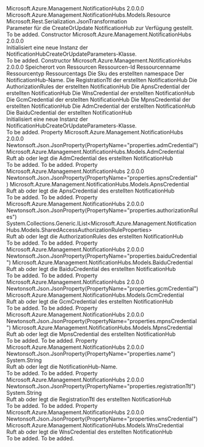 <Type Name="NotificationHubCreateOrUpdateParameters" FullName="Microsoft.Azure.Management.NotificationHubs.Models.NotificationHubCreateOrUpdateParameters">
  <TypeSignature Language="C#" Value="public class NotificationHubCreateOrUpdateParameters : Microsoft.Azure.Management.NotificationHubs.Models.Resource" />
  <TypeSignature Language="ILAsm" Value=".class public auto ansi beforefieldinit NotificationHubCreateOrUpdateParameters extends Microsoft.Azure.Management.NotificationHubs.Models.Resource" />
  <TypeSignature Language="DocId" Value="T:Microsoft.Azure.Management.NotificationHubs.Models.NotificationHubCreateOrUpdateParameters" />
  <TypeSignature Language="VB.NET" Value="Public Class NotificationHubCreateOrUpdateParameters&#xA;Inherits Resource" />
  <TypeSignature Language="F#" Value="type NotificationHubCreateOrUpdateParameters = class&#xA;    inherit Resource" />
  <AssemblyInfo>
    <AssemblyName>Microsoft.Azure.Management.NotificationHubs</AssemblyName>
    <AssemblyVersion>2.0.0.0</AssemblyVersion>
  </AssemblyInfo>
  <Base>
    <BaseTypeName>Microsoft.Azure.Management.NotificationHubs.Models.Resource</BaseTypeName>
  </Base>
  <Interfaces />
  <Attributes>
    <Attribute>
      <AttributeName>Microsoft.Rest.Serialization.JsonTransformation</AttributeName>
    </Attribute>
  </Attributes>
  <Docs>
    <summary>
            Parameter für die CreateOrUpdate NotificationHub zur Verfügung gestellt.
            </summary>
    <remarks>To be added.</remarks>
  </Docs>
  <Members>
    <Member MemberName=".ctor">
      <MemberSignature Language="C#" Value="public NotificationHubCreateOrUpdateParameters ();" />
      <MemberSignature Language="ILAsm" Value=".method public hidebysig specialname rtspecialname instance void .ctor() cil managed" />
      <MemberSignature Language="DocId" Value="M:Microsoft.Azure.Management.NotificationHubs.Models.NotificationHubCreateOrUpdateParameters.#ctor" />
      <MemberSignature Language="VB.NET" Value="Public Sub New ()" />
      <MemberType>Constructor</MemberType>
      <AssemblyInfo>
        <AssemblyName>Microsoft.Azure.Management.NotificationHubs</AssemblyName>
        <AssemblyVersion>2.0.0.0</AssemblyVersion>
      </AssemblyInfo>
      <Parameters />
      <Docs>
        <summary>
            Initialisiert eine neue Instanz der NotificationHubCreateOrUpdateParameters-Klasse.
            </summary>
        <remarks>To be added.</remarks>
      </Docs>
    </Member>
    <Member MemberName=".ctor">
      <MemberSignature Language="C#" Value="public NotificationHubCreateOrUpdateParameters (string location, string id = null, string name = null, string type = null, System.Collections.Generic.IDictionary&lt;string,string&gt; tags = null, Microsoft.Azure.Management.NotificationHubs.Models.Sku sku = null, string notificationHubCreateOrUpdateParametersName = null, string registrationTtl = null, System.Collections.Generic.IList&lt;Microsoft.Azure.Management.NotificationHubs.Models.SharedAccessAuthorizationRuleProperties&gt; authorizationRules = null, Microsoft.Azure.Management.NotificationHubs.Models.ApnsCredential apnsCredential = null, Microsoft.Azure.Management.NotificationHubs.Models.WnsCredential wnsCredential = null, Microsoft.Azure.Management.NotificationHubs.Models.GcmCredential gcmCredential = null, Microsoft.Azure.Management.NotificationHubs.Models.MpnsCredential mpnsCredential = null, Microsoft.Azure.Management.NotificationHubs.Models.AdmCredential admCredential = null, Microsoft.Azure.Management.NotificationHubs.Models.BaiduCredential baiduCredential = null);" />
      <MemberSignature Language="ILAsm" Value=".method public hidebysig specialname rtspecialname instance void .ctor(string location, string id, string name, string type, class System.Collections.Generic.IDictionary`2&lt;string, string&gt; tags, class Microsoft.Azure.Management.NotificationHubs.Models.Sku sku, string notificationHubCreateOrUpdateParametersName, string registrationTtl, class System.Collections.Generic.IList`1&lt;class Microsoft.Azure.Management.NotificationHubs.Models.SharedAccessAuthorizationRuleProperties&gt; authorizationRules, class Microsoft.Azure.Management.NotificationHubs.Models.ApnsCredential apnsCredential, class Microsoft.Azure.Management.NotificationHubs.Models.WnsCredential wnsCredential, class Microsoft.Azure.Management.NotificationHubs.Models.GcmCredential gcmCredential, class Microsoft.Azure.Management.NotificationHubs.Models.MpnsCredential mpnsCredential, class Microsoft.Azure.Management.NotificationHubs.Models.AdmCredential admCredential, class Microsoft.Azure.Management.NotificationHubs.Models.BaiduCredential baiduCredential) cil managed" />
      <MemberSignature Language="DocId" Value="M:Microsoft.Azure.Management.NotificationHubs.Models.NotificationHubCreateOrUpdateParameters.#ctor(System.String,System.String,System.String,System.String,System.Collections.Generic.IDictionary{System.String,System.String},Microsoft.Azure.Management.NotificationHubs.Models.Sku,System.String,System.String,System.Collections.Generic.IList{Microsoft.Azure.Management.NotificationHubs.Models.SharedAccessAuthorizationRuleProperties},Microsoft.Azure.Management.NotificationHubs.Models.ApnsCredential,Microsoft.Azure.Management.NotificationHubs.Models.WnsCredential,Microsoft.Azure.Management.NotificationHubs.Models.GcmCredential,Microsoft.Azure.Management.NotificationHubs.Models.MpnsCredential,Microsoft.Azure.Management.NotificationHubs.Models.AdmCredential,Microsoft.Azure.Management.NotificationHubs.Models.BaiduCredential)" />
      <MemberSignature Language="F#" Value="new Microsoft.Azure.Management.NotificationHubs.Models.NotificationHubCreateOrUpdateParameters : string * string * string * string * System.Collections.Generic.IDictionary&lt;string, string&gt; * Microsoft.Azure.Management.NotificationHubs.Models.Sku * string * string * System.Collections.Generic.IList&lt;Microsoft.Azure.Management.NotificationHubs.Models.SharedAccessAuthorizationRuleProperties&gt; * Microsoft.Azure.Management.NotificationHubs.Models.ApnsCredential * Microsoft.Azure.Management.NotificationHubs.Models.WnsCredential * Microsoft.Azure.Management.NotificationHubs.Models.GcmCredential * Microsoft.Azure.Management.NotificationHubs.Models.MpnsCredential * Microsoft.Azure.Management.NotificationHubs.Models.AdmCredential * Microsoft.Azure.Management.NotificationHubs.Models.BaiduCredential -&gt; Microsoft.Azure.Management.NotificationHubs.Models.NotificationHubCreateOrUpdateParameters" Usage="new Microsoft.Azure.Management.NotificationHubs.Models.NotificationHubCreateOrUpdateParameters (location, id, name, type, tags, sku, notificationHubCreateOrUpdateParametersName, registrationTtl, authorizationRules, apnsCredential, wnsCredential, gcmCredential, mpnsCredential, admCredential, baiduCredential)" />
      <MemberType>Constructor</MemberType>
      <AssemblyInfo>
        <AssemblyName>Microsoft.Azure.Management.NotificationHubs</AssemblyName>
        <AssemblyVersion>2.0.0.0</AssemblyVersion>
      </AssemblyInfo>
      <Parameters>
        <Parameter Name="location" Type="System.String" />
        <Parameter Name="id" Type="System.String" />
        <Parameter Name="name" Type="System.String" />
        <Parameter Name="type" Type="System.String" />
        <Parameter Name="tags" Type="System.Collections.Generic.IDictionary&lt;System.String,System.String&gt;" />
        <Parameter Name="sku" Type="Microsoft.Azure.Management.NotificationHubs.Models.Sku" />
        <Parameter Name="notificationHubCreateOrUpdateParametersName" Type="System.String" />
        <Parameter Name="registrationTtl" Type="System.String" />
        <Parameter Name="authorizationRules" Type="System.Collections.Generic.IList&lt;Microsoft.Azure.Management.NotificationHubs.Models.SharedAccessAuthorizationRuleProperties&gt;" />
        <Parameter Name="apnsCredential" Type="Microsoft.Azure.Management.NotificationHubs.Models.ApnsCredential" />
        <Parameter Name="wnsCredential" Type="Microsoft.Azure.Management.NotificationHubs.Models.WnsCredential" />
        <Parameter Name="gcmCredential" Type="Microsoft.Azure.Management.NotificationHubs.Models.GcmCredential" />
        <Parameter Name="mpnsCredential" Type="Microsoft.Azure.Management.NotificationHubs.Models.MpnsCredential" />
        <Parameter Name="admCredential" Type="Microsoft.Azure.Management.NotificationHubs.Models.AdmCredential" />
        <Parameter Name="baiduCredential" Type="Microsoft.Azure.Management.NotificationHubs.Models.BaiduCredential" />
      </Parameters>
      <Docs>
        <param name="location">Speicherort von Ressourcen</param>
        <param name="id">Ressourcen-Id</param>
        <param name="name">Ressourcenname</param>
        <param name="type">Ressourcentyp</param>
        <param name="tags">Ressourcentags</param>
        <param name="sku">Die Sku des erstellten namespace</param>
        <param name="notificationHubCreateOrUpdateParametersName">Der NotificationHub-Name.</param>
        <param name="registrationTtl">Die RegistrationTtl der erstellten NotificationHub</param>
        <param name="authorizationRules">Die AuthorizationRules der erstellten NotificationHub</param>
        <param name="apnsCredential">Die ApnsCredential der erstellten NotificationHub</param>
        <param name="wnsCredential">Die WnsCredential der erstellten NotificationHub</param>
        <param name="gcmCredential">Die GcmCredential der erstellten NotificationHub</param>
        <param name="mpnsCredential">Die MpnsCredential der erstellten NotificationHub</param>
        <param name="admCredential">Die AdmCredential der erstellten NotificationHub</param>
        <param name="baiduCredential">Die BaiduCredential der erstellten NotificationHub</param>
        <summary>
            Initialisiert eine neue Instanz der NotificationHubCreateOrUpdateParameters-Klasse.
            </summary>
        <remarks>To be added.</remarks>
      </Docs>
    </Member>
    <Member MemberName="AdmCredential">
      <MemberSignature Language="C#" Value="public Microsoft.Azure.Management.NotificationHubs.Models.AdmCredential AdmCredential { get; set; }" />
      <MemberSignature Language="ILAsm" Value=".property instance class Microsoft.Azure.Management.NotificationHubs.Models.AdmCredential AdmCredential" />
      <MemberSignature Language="DocId" Value="P:Microsoft.Azure.Management.NotificationHubs.Models.NotificationHubCreateOrUpdateParameters.AdmCredential" />
      <MemberSignature Language="VB.NET" Value="Public Property AdmCredential As AdmCredential" />
      <MemberSignature Language="F#" Value="member this.AdmCredential : Microsoft.Azure.Management.NotificationHubs.Models.AdmCredential with get, set" Usage="Microsoft.Azure.Management.NotificationHubs.Models.NotificationHubCreateOrUpdateParameters.AdmCredential" />
      <MemberType>Property</MemberType>
      <AssemblyInfo>
        <AssemblyName>Microsoft.Azure.Management.NotificationHubs</AssemblyName>
        <AssemblyVersion>2.0.0.0</AssemblyVersion>
      </AssemblyInfo>
      <Attributes>
        <Attribute>
          <AttributeName>Newtonsoft.Json.JsonProperty(PropertyName="properties.admCredential")</AttributeName>
        </Attribute>
      </Attributes>
      <ReturnValue>
        <ReturnType>Microsoft.Azure.Management.NotificationHubs.Models.AdmCredential</ReturnType>
      </ReturnValue>
      <Docs>
        <summary>
            Ruft ab oder legt die AdmCredential des erstellten NotificationHub
            </summary>
        <value>To be added.</value>
        <remarks>To be added.</remarks>
      </Docs>
    </Member>
    <Member MemberName="ApnsCredential">
      <MemberSignature Language="C#" Value="public Microsoft.Azure.Management.NotificationHubs.Models.ApnsCredential ApnsCredential { get; set; }" />
      <MemberSignature Language="ILAsm" Value=".property instance class Microsoft.Azure.Management.NotificationHubs.Models.ApnsCredential ApnsCredential" />
      <MemberSignature Language="DocId" Value="P:Microsoft.Azure.Management.NotificationHubs.Models.NotificationHubCreateOrUpdateParameters.ApnsCredential" />
      <MemberSignature Language="VB.NET" Value="Public Property ApnsCredential As ApnsCredential" />
      <MemberSignature Language="F#" Value="member this.ApnsCredential : Microsoft.Azure.Management.NotificationHubs.Models.ApnsCredential with get, set" Usage="Microsoft.Azure.Management.NotificationHubs.Models.NotificationHubCreateOrUpdateParameters.ApnsCredential" />
      <MemberType>Property</MemberType>
      <AssemblyInfo>
        <AssemblyName>Microsoft.Azure.Management.NotificationHubs</AssemblyName>
        <AssemblyVersion>2.0.0.0</AssemblyVersion>
      </AssemblyInfo>
      <Attributes>
        <Attribute>
          <AttributeName>Newtonsoft.Json.JsonProperty(PropertyName="properties.apnsCredential")</AttributeName>
        </Attribute>
      </Attributes>
      <ReturnValue>
        <ReturnType>Microsoft.Azure.Management.NotificationHubs.Models.ApnsCredential</ReturnType>
      </ReturnValue>
      <Docs>
        <summary>
            Ruft ab oder legt die ApnsCredential des erstellten NotificationHub
            </summary>
        <value>To be added.</value>
        <remarks>To be added.</remarks>
      </Docs>
    </Member>
    <Member MemberName="AuthorizationRules">
      <MemberSignature Language="C#" Value="public System.Collections.Generic.IList&lt;Microsoft.Azure.Management.NotificationHubs.Models.SharedAccessAuthorizationRuleProperties&gt; AuthorizationRules { get; set; }" />
      <MemberSignature Language="ILAsm" Value=".property instance class System.Collections.Generic.IList`1&lt;class Microsoft.Azure.Management.NotificationHubs.Models.SharedAccessAuthorizationRuleProperties&gt; AuthorizationRules" />
      <MemberSignature Language="DocId" Value="P:Microsoft.Azure.Management.NotificationHubs.Models.NotificationHubCreateOrUpdateParameters.AuthorizationRules" />
      <MemberSignature Language="VB.NET" Value="Public Property AuthorizationRules As IList(Of SharedAccessAuthorizationRuleProperties)" />
      <MemberSignature Language="F#" Value="member this.AuthorizationRules : System.Collections.Generic.IList&lt;Microsoft.Azure.Management.NotificationHubs.Models.SharedAccessAuthorizationRuleProperties&gt; with get, set" Usage="Microsoft.Azure.Management.NotificationHubs.Models.NotificationHubCreateOrUpdateParameters.AuthorizationRules" />
      <MemberType>Property</MemberType>
      <AssemblyInfo>
        <AssemblyName>Microsoft.Azure.Management.NotificationHubs</AssemblyName>
        <AssemblyVersion>2.0.0.0</AssemblyVersion>
      </AssemblyInfo>
      <Attributes>
        <Attribute>
          <AttributeName>Newtonsoft.Json.JsonProperty(PropertyName="properties.authorizationRules")</AttributeName>
        </Attribute>
      </Attributes>
      <ReturnValue>
        <ReturnType>System.Collections.Generic.IList&lt;Microsoft.Azure.Management.NotificationHubs.Models.SharedAccessAuthorizationRuleProperties&gt;</ReturnType>
      </ReturnValue>
      <Docs>
        <summary>
            Ruft ab oder legt die AuthorizationRules des erstellten NotificationHub
            </summary>
        <value>To be added.</value>
        <remarks>To be added.</remarks>
      </Docs>
    </Member>
    <Member MemberName="BaiduCredential">
      <MemberSignature Language="C#" Value="public Microsoft.Azure.Management.NotificationHubs.Models.BaiduCredential BaiduCredential { get; set; }" />
      <MemberSignature Language="ILAsm" Value=".property instance class Microsoft.Azure.Management.NotificationHubs.Models.BaiduCredential BaiduCredential" />
      <MemberSignature Language="DocId" Value="P:Microsoft.Azure.Management.NotificationHubs.Models.NotificationHubCreateOrUpdateParameters.BaiduCredential" />
      <MemberSignature Language="VB.NET" Value="Public Property BaiduCredential As BaiduCredential" />
      <MemberSignature Language="F#" Value="member this.BaiduCredential : Microsoft.Azure.Management.NotificationHubs.Models.BaiduCredential with get, set" Usage="Microsoft.Azure.Management.NotificationHubs.Models.NotificationHubCreateOrUpdateParameters.BaiduCredential" />
      <MemberType>Property</MemberType>
      <AssemblyInfo>
        <AssemblyName>Microsoft.Azure.Management.NotificationHubs</AssemblyName>
        <AssemblyVersion>2.0.0.0</AssemblyVersion>
      </AssemblyInfo>
      <Attributes>
        <Attribute>
          <AttributeName>Newtonsoft.Json.JsonProperty(PropertyName="properties.baiduCredential")</AttributeName>
        </Attribute>
      </Attributes>
      <ReturnValue>
        <ReturnType>Microsoft.Azure.Management.NotificationHubs.Models.BaiduCredential</ReturnType>
      </ReturnValue>
      <Docs>
        <summary>
            Ruft ab oder legt die BaiduCredential des erstellten NotificationHub
            </summary>
        <value>To be added.</value>
        <remarks>To be added.</remarks>
      </Docs>
    </Member>
    <Member MemberName="GcmCredential">
      <MemberSignature Language="C#" Value="public Microsoft.Azure.Management.NotificationHubs.Models.GcmCredential GcmCredential { get; set; }" />
      <MemberSignature Language="ILAsm" Value=".property instance class Microsoft.Azure.Management.NotificationHubs.Models.GcmCredential GcmCredential" />
      <MemberSignature Language="DocId" Value="P:Microsoft.Azure.Management.NotificationHubs.Models.NotificationHubCreateOrUpdateParameters.GcmCredential" />
      <MemberSignature Language="VB.NET" Value="Public Property GcmCredential As GcmCredential" />
      <MemberSignature Language="F#" Value="member this.GcmCredential : Microsoft.Azure.Management.NotificationHubs.Models.GcmCredential with get, set" Usage="Microsoft.Azure.Management.NotificationHubs.Models.NotificationHubCreateOrUpdateParameters.GcmCredential" />
      <MemberType>Property</MemberType>
      <AssemblyInfo>
        <AssemblyName>Microsoft.Azure.Management.NotificationHubs</AssemblyName>
        <AssemblyVersion>2.0.0.0</AssemblyVersion>
      </AssemblyInfo>
      <Attributes>
        <Attribute>
          <AttributeName>Newtonsoft.Json.JsonProperty(PropertyName="properties.gcmCredential")</AttributeName>
        </Attribute>
      </Attributes>
      <ReturnValue>
        <ReturnType>Microsoft.Azure.Management.NotificationHubs.Models.GcmCredential</ReturnType>
      </ReturnValue>
      <Docs>
        <summary>
            Ruft ab oder legt die GcmCredential des erstellten NotificationHub
            </summary>
        <value>To be added.</value>
        <remarks>To be added.</remarks>
      </Docs>
    </Member>
    <Member MemberName="MpnsCredential">
      <MemberSignature Language="C#" Value="public Microsoft.Azure.Management.NotificationHubs.Models.MpnsCredential MpnsCredential { get; set; }" />
      <MemberSignature Language="ILAsm" Value=".property instance class Microsoft.Azure.Management.NotificationHubs.Models.MpnsCredential MpnsCredential" />
      <MemberSignature Language="DocId" Value="P:Microsoft.Azure.Management.NotificationHubs.Models.NotificationHubCreateOrUpdateParameters.MpnsCredential" />
      <MemberSignature Language="VB.NET" Value="Public Property MpnsCredential As MpnsCredential" />
      <MemberSignature Language="F#" Value="member this.MpnsCredential : Microsoft.Azure.Management.NotificationHubs.Models.MpnsCredential with get, set" Usage="Microsoft.Azure.Management.NotificationHubs.Models.NotificationHubCreateOrUpdateParameters.MpnsCredential" />
      <MemberType>Property</MemberType>
      <AssemblyInfo>
        <AssemblyName>Microsoft.Azure.Management.NotificationHubs</AssemblyName>
        <AssemblyVersion>2.0.0.0</AssemblyVersion>
      </AssemblyInfo>
      <Attributes>
        <Attribute>
          <AttributeName>Newtonsoft.Json.JsonProperty(PropertyName="properties.mpnsCredential")</AttributeName>
        </Attribute>
      </Attributes>
      <ReturnValue>
        <ReturnType>Microsoft.Azure.Management.NotificationHubs.Models.MpnsCredential</ReturnType>
      </ReturnValue>
      <Docs>
        <summary>
            Ruft ab oder legt die MpnsCredential des erstellten NotificationHub
            </summary>
        <value>To be added.</value>
        <remarks>To be added.</remarks>
      </Docs>
    </Member>
    <Member MemberName="NotificationHubCreateOrUpdateParametersName">
      <MemberSignature Language="C#" Value="public string NotificationHubCreateOrUpdateParametersName { get; set; }" />
      <MemberSignature Language="ILAsm" Value=".property instance string NotificationHubCreateOrUpdateParametersName" />
      <MemberSignature Language="DocId" Value="P:Microsoft.Azure.Management.NotificationHubs.Models.NotificationHubCreateOrUpdateParameters.NotificationHubCreateOrUpdateParametersName" />
      <MemberSignature Language="VB.NET" Value="Public Property NotificationHubCreateOrUpdateParametersName As String" />
      <MemberSignature Language="F#" Value="member this.NotificationHubCreateOrUpdateParametersName : string with get, set" Usage="Microsoft.Azure.Management.NotificationHubs.Models.NotificationHubCreateOrUpdateParameters.NotificationHubCreateOrUpdateParametersName" />
      <MemberType>Property</MemberType>
      <AssemblyInfo>
        <AssemblyName>Microsoft.Azure.Management.NotificationHubs</AssemblyName>
        <AssemblyVersion>2.0.0.0</AssemblyVersion>
      </AssemblyInfo>
      <Attributes>
        <Attribute>
          <AttributeName>Newtonsoft.Json.JsonProperty(PropertyName="properties.name")</AttributeName>
        </Attribute>
      </Attributes>
      <ReturnValue>
        <ReturnType>System.String</ReturnType>
      </ReturnValue>
      <Docs>
        <summary>
            Ruft ab oder legt die NotificationHub-Name.
            </summary>
        <value>To be added.</value>
        <remarks>To be added.</remarks>
      </Docs>
    </Member>
    <Member MemberName="RegistrationTtl">
      <MemberSignature Language="C#" Value="public string RegistrationTtl { get; set; }" />
      <MemberSignature Language="ILAsm" Value=".property instance string RegistrationTtl" />
      <MemberSignature Language="DocId" Value="P:Microsoft.Azure.Management.NotificationHubs.Models.NotificationHubCreateOrUpdateParameters.RegistrationTtl" />
      <MemberSignature Language="VB.NET" Value="Public Property RegistrationTtl As String" />
      <MemberSignature Language="F#" Value="member this.RegistrationTtl : string with get, set" Usage="Microsoft.Azure.Management.NotificationHubs.Models.NotificationHubCreateOrUpdateParameters.RegistrationTtl" />
      <MemberType>Property</MemberType>
      <AssemblyInfo>
        <AssemblyName>Microsoft.Azure.Management.NotificationHubs</AssemblyName>
        <AssemblyVersion>2.0.0.0</AssemblyVersion>
      </AssemblyInfo>
      <Attributes>
        <Attribute>
          <AttributeName>Newtonsoft.Json.JsonProperty(PropertyName="properties.registrationTtl")</AttributeName>
        </Attribute>
      </Attributes>
      <ReturnValue>
        <ReturnType>System.String</ReturnType>
      </ReturnValue>
      <Docs>
        <summary>
            Ruft ab oder legt die RegistrationTtl des erstellten NotificationHub
            </summary>
        <value>To be added.</value>
        <remarks>To be added.</remarks>
      </Docs>
    </Member>
    <Member MemberName="WnsCredential">
      <MemberSignature Language="C#" Value="public Microsoft.Azure.Management.NotificationHubs.Models.WnsCredential WnsCredential { get; set; }" />
      <MemberSignature Language="ILAsm" Value=".property instance class Microsoft.Azure.Management.NotificationHubs.Models.WnsCredential WnsCredential" />
      <MemberSignature Language="DocId" Value="P:Microsoft.Azure.Management.NotificationHubs.Models.NotificationHubCreateOrUpdateParameters.WnsCredential" />
      <MemberSignature Language="VB.NET" Value="Public Property WnsCredential As WnsCredential" />
      <MemberSignature Language="F#" Value="member this.WnsCredential : Microsoft.Azure.Management.NotificationHubs.Models.WnsCredential with get, set" Usage="Microsoft.Azure.Management.NotificationHubs.Models.NotificationHubCreateOrUpdateParameters.WnsCredential" />
      <MemberType>Property</MemberType>
      <AssemblyInfo>
        <AssemblyName>Microsoft.Azure.Management.NotificationHubs</AssemblyName>
        <AssemblyVersion>2.0.0.0</AssemblyVersion>
      </AssemblyInfo>
      <Attributes>
        <Attribute>
          <AttributeName>Newtonsoft.Json.JsonProperty(PropertyName="properties.wnsCredential")</AttributeName>
        </Attribute>
      </Attributes>
      <ReturnValue>
        <ReturnType>Microsoft.Azure.Management.NotificationHubs.Models.WnsCredential</ReturnType>
      </ReturnValue>
      <Docs>
        <summary>
            Ruft ab oder legt die WnsCredential des erstellten NotificationHub
            </summary>
        <value>To be added.</value>
        <remarks>To be added.</remarks>
      </Docs>
    </Member>
  </Members>
</Type>